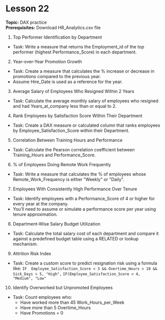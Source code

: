 # Lesson 22
**Topic:** DAX practice  
**Prerequisites:** Download HR\_Analytics.csv file  

1. Top Performer Identification by Department
- Task: Write a measure that returns the Employment_id of the top performer (highest Performance_Score) in each department.
 2. Year-over-Year Promotion Growth
- Task: Create a measure that calculates the % increase or decrease in promotions compared to the previous year.
- Assume Hire_Date is used as a reference for the year.
3. Average Salary of Employees Who Resigned Within 2 Years
- Task: Calculate the average monthly salary of employees who resigned and had Years_at_company less than or equal to 2.
 4. Rank Employees by Satisfaction Score Within Their Department
- Task: Create a DAX measure or calculated column that ranks employees by Employee_Satisfaction_Score within their Department.
 5. Correlation Between Training Hours and Performance
- Task: Calculate the Pearson correlation coefficient between Training_Hours and Performance_Score.
 6. % of Employees Doing Remote Work Frequently
- Task: Write a measure that calculates the % of employees whose Remote_Work_Frequency is either "Weekly" or "Daily".
 7. Employees With Consistently High Performance Over Tenure
- Task: Identify employees with a Performance_Score of 4 or higher for every year at the company.
- You’ll need to assume or simulate a performance score per year using tenure approximation.
 8. Department-Wise Salary Budget Utilization
- Task: Calculate the total salary cost of each department and compare it against a predefined budget table using a RELATED or lookup mechanism.
9. Attrition Risk Index
- Task: Create a custom score to predict resignation risk using a formula like:
    ```IF  Employee_Satisfaction_Score < 3 && Overtime_Hours > 10 && Sick_Days > 5, "High",```
    ```IF(Employee_Satisfaction_Score < 4, "Medium", "Low"```
10. Identify Overworked but Unpromoted Employees
- Task: Count employees who:
    - Have worked more than 45 Work_Hours_per_Week
    - Have more than 5 Overtime_Hours
    - Have Promotions = 0


